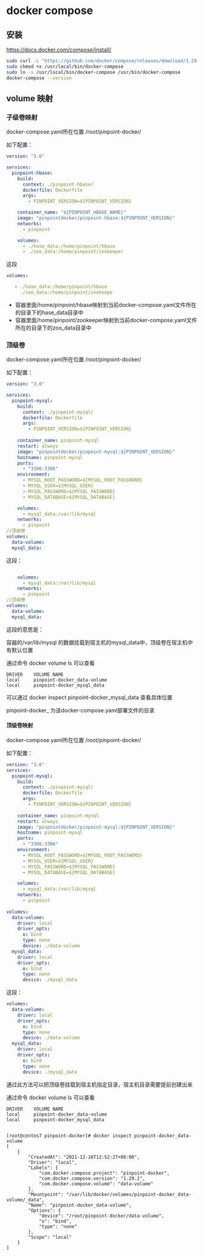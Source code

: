 # docker compose

## 安装

https://docs.docker.com/compose/install/

```bash
sudo curl -L "https://github.com/docker/compose/releases/download/1.29.2/docker-compose-$(uname -s)-$(uname -m)" -o /usr/local/bin/docker-compose
sudo chmod +x /usr/local/bin/docker-compose
sudo ln -s /usr/local/bin/docker-compose /usr/bin/docker-compose
docker-compose --version
```

## volume 映射

### 子级卷映射

docker-compose.yaml所在位置 /root/pinpoint-docker/

如下配置：

```yaml
version: "3.6"

services:
  pinpoint-hbase:
    build:
      context: ./pinpoint-hbase/
      dockerfile: Dockerfile
      args:
        - PINPOINT_VERSION=${PINPOINT_VERSION}

    container_name: "${PINPOINT_HBASE_NAME}"
    image: "pinpointdocker/pinpoint-hbase:${PINPOINT_VERSION}"
    networks:
      - pinpoint

    volumes:
      - ./hase_data:/home/pinpoint/hbase
      - ./zoo_data:/home/pinpoint/zookeeper
```

这段

```yaml
volumes:

   - ./hase_data:/home/pinpoint/hbase
     ./zoo_data:/home/pinpoint/zookeepe
```



- 容器里面/home/pinpoint/hbase映射到当前docker-compose.yaml文件所在的目录下的hase_data目录中
- 容器里面/home/pinpoint/zookeeper映射到当前docker-compose.yaml文件所在的目录下的zoo_data目录中

### 顶级卷

docker-compose.yaml所在位置 /root/pinpoint-docker/

如下配置：

```yaml
version: "3.6"

services:
  pinpoint-mysql:
    build:
      context: ./pinpoint-mysql/
      dockerfile: Dockerfile
      args:
        - PINPOINT_VERSION=${PINPOINT_VERSION}
    
    container_name: pinpoint-mysql
    restart: always
    image: "pinpointdocker/pinpoint-mysql:${PINPOINT_VERSION}"
    hostname: pinpoint-mysql
    ports:
      - "3306:3306"
    environment:
      - MYSQL_ROOT_PASSWORD=${MYSQL_ROOT_PASSWORD}
      - MYSQL_USER=${MYSQL_USER}
      - MYSQL_PASSWORD=${MYSQL_PASSWORD}
      - MYSQL_DATABASE=${MYSQL_DATABASE}

    volumes:
      - mysql_data:/var/lib/mysql
    networks:
      - pinpoint
//顶级卷        
volumes:
  data-volume:
  mysql_data:
```

这段：

```yaml

    volumes:
      - mysql_data:/var/lib/mysql
    networks:
      - pinpoint
//顶级卷        
volumes:
  data-volume:
  mysql_data:
```

这段的意思是：

容器的/var/lib/mysql 的数据挂载到宿主机的mysql_data中，顶级卷在宿主机中有默认位置

通过命令   docker volume ls 可以查看

```
DRIVER    VOLUME NAME
local     pinpoint-docker_data-volume
local     pinpoint-docker_mysql_data
```

可以通过 docker inspect pinpoint-docker_mysql_data 查看具体位置

pinpoint-docker_ 为该docker-compose.yaml部署文件的目录



#### 顶级卷映射

docker-compose.yaml所在位置 /root/pinpoint-docker/

如下配置：

```yaml
version: "3.6"
services:
  pinpoint-mysql:
    build:
      context: ./pinpoint-mysql/
      dockerfile: Dockerfile
      args:
        - PINPOINT_VERSION=${PINPOINT_VERSION}
    
    container_name: pinpoint-mysql
    restart: always
    image: "pinpointdocker/pinpoint-mysql:${PINPOINT_VERSION}"
    hostname: pinpoint-mysql
    ports:
      - "3306:3306"
    environment:
      - MYSQL_ROOT_PASSWORD=${MYSQL_ROOT_PASSWORD}
      - MYSQL_USER=${MYSQL_USER}
      - MYSQL_PASSWORD=${MYSQL_PASSWORD}
      - MYSQL_DATABASE=${MYSQL_DATABASE}

    volumes:
      - mysql_data:/var/lib/mysql
    networks:
      - pinpoint
      
volumes:
  data-volume:
    driver: local
    driver_opts:
      o: bind
      type: none
      device: ./data-volume
  mysql_data:
    driver: local
    driver_opts:
      o: bind
      type: none
      device: ./mysql_data
```

这段：

```yaml
volumes:
  data-volume:
    driver: local
    driver_opts:
      o: bind
      type: none
      device: ./data-volume
  mysql_data:
    driver: local
    driver_opts:
      o: bind
      type: none
      device: ./mysql_data
```

通过此方法可以把顶级卷挂载到宿主机指定目录，宿主机目录需要提前创建出来

通过命令   docker volume ls 可以查看

```
DRIVER    VOLUME NAME
local     pinpoint-docker_data-volume
local     pinpoint-docker_mysql_data
```



```

[root@centos7 pinpoint-docker]# docker inspect pinpoint-docker_data-volume
[
    {
        "CreatedAt": "2021-12-16T12:52:27+08:00",
        "Driver": "local",
        "Labels": {
            "com.docker.compose.project": "pinpoint-docker",
            "com.docker.compose.version": "1.29.2",
            "com.docker.compose.volume": "data-volume"
        },
        "Mountpoint": "/var/lib/docker/volumes/pinpoint-docker_data-volume/_data",
        "Name": "pinpoint-docker_data-volume",
        "Options": {
            "device": "/root/pinpoint-docker/data-volume",
            "o": "bind",
            "type": "none"
        },
        "Scope": "local"
    }
]

```

